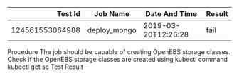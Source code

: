 |    Test Id    |  Job Name  |   Date And Time   |Result |
|--------------:|------------|-------------------|-------|
|124561553064988|deploy_mongo|2019-03-20T12:26:28|fail   |
Procedure
The job should be capable of creating OpenEBS storage classes.
Check if the OpenEBS storage classes are created using kubectl command kubectl get sc
Test Result

